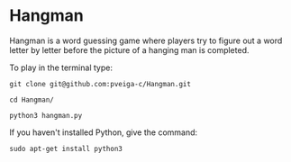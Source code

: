# Hangman

Hangman is a word guessing game where players try to figure out a word letter by letter before the picture of a hanging man is completed.

To play in the terminal type:

`git clone git@github.com:pveiga-c/Hangman.git`

`cd Hangman/`

`python3 hangman.py`

If you haven't installed Python, give the command:

`sudo apt-get install python3`



